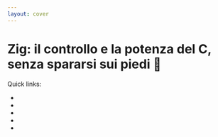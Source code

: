 ```yaml
---
layout: cover
---
```

<h1><span class="color:zig">Zig:</span> il controllo e la potenza del C, senza spararsi sui piedi 🔫</h1>

Quick links:

- <Anchor href="https://zig-bolognajs.vercel.app/" text="https://zig-bolognajs.vercel.app/" />
- <Anchor href="https://www.meetup.com/it-IT/bologna-js-meetup/events/296655951/" text="https://www.meetup.com/it-IT/bologna-js-meetup/events/296655951/" />
- <Anchor href="https://github.com/jackdbd/zig-bolognajs" text="https://github.com/jackdbd/zig-bolognajs" />
- <Anchor href="https://github.com/jackdbd/zig-demos" text="https://github.com/jackdbd/zig-demos" />
- <Anchor href="https://github.com/jackdbd/zig-nodeapi-example" text="https://github.com/jackdbd/zig-nodeapi-example" />

<!--
In this presentation we will talk about:
1. Features that Zig has.
2. Features that Zig decides to leave out of the language, and why.
3. How to do memory management in Zig.
4. How to do error handling in Zig.
5. How to integrate Zig in existing JS projects (browser and other JS runtimes like Node.js).

Finally, we will show  few snippets of Zig code and discuss how to learn/practice this language.
-->
